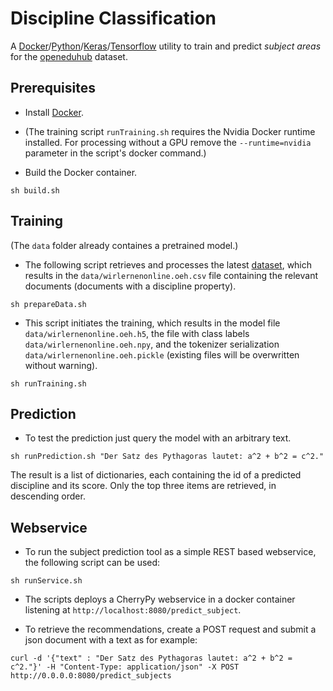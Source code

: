 # Discipline Classification

A [Docker](https://docker.com/)/[Python](https://www.python.org/)/[Keras](https://keras.io/)/[Tensorflow](https://www.tensorflow.org/) utility to train and predict *subject areas* for the [openeduhub](https://github.com/openeduhub/) dataset.

 
## Prerequisites

- Install [Docker](https://docker.com/).
- (The training script `runTraining.sh` requires the Nvidia Docker runtime installed. For processing without a GPU remove the `--runtime=nvidia` parameter in the script's docker command.)

- Build the Docker container.

```
sh build.sh
```

## Training

(The `data` folder already containes a pretrained model.)

- The following script retrieves and processes the latest [dataset](https://github.com/openeduhub/oeh-wlo-data-dump), which results in the `data/wirlernenonline.oeh.csv` file containing the relevant documents (documents with a discipline property).

```
sh prepareData.sh
```

- This script initiates the training, which results in the model file `data/wirlernenonline.oeh.h5`, the file with class labels `data/wirlernenonline.oeh.npy`, and the tokenizer serialization `data/wirlernenonline.oeh.pickle` (existing files will be overwritten without warning).

```
sh runTraining.sh
```

## Prediction

- To test the prediction just query the model with an arbitrary text.

```
sh runPrediction.sh "Der Satz des Pythagoras lautet: a^2 + b^2 = c^2."
```

The result is a list of dictionaries, each containing the id of a predicted discipline and its score. Only the top three items are retrieved, in descending order.

## Webservice

- To run the subject prediction tool as a simple REST based webservice, the following script can be used:

```
sh runService.sh
```

- The scripts deploys a CherryPy webservice in a docker container listening at `http://localhost:8080/predict_subject`.

- To retrieve the recommendations, create a POST request and submit a json document with a text as for example: 

```
curl -d '{"text" : "Der Satz des Pythagoras lautet: a^2 + b^2 = c^2."}' -H "Content-Type: application/json" -X POST http://0.0.0.0:8080/predict_subjects
```	



